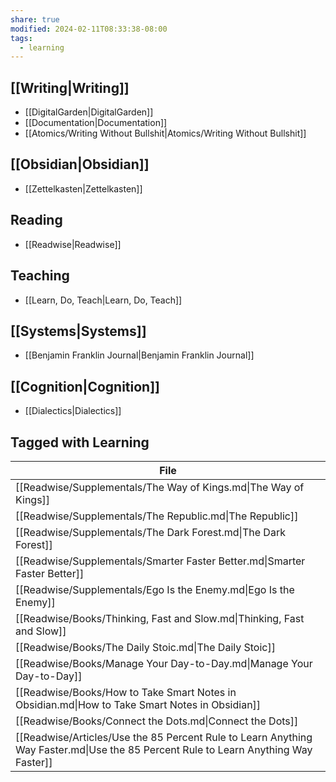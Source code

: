 ```yaml
---
share: true
modified: 2024-02-11T08:33:38-08:00
tags:
  - learning
---
```

## [[Writing|Writing]]
- [[DigitalGarden|DigitalGarden]]
- [[Documentation|Documentation]]
- [[Atomics/Writing Without Bullshit|Atomics/Writing Without Bullshit]]
## [[Obsidian|Obsidian]]
- [[Zettelkasten|Zettelkasten]]
## Reading
- [[Readwise|Readwise]]
## Teaching
- [[Learn, Do, Teach|Learn, Do, Teach]]
## [[Systems|Systems]]
- [[Benjamin Franklin Journal|Benjamin Franklin Journal]]
## [[Cognition|Cognition]]
- [[Dialectics|Dialectics]]
## Tagged with Learning
| File                                                                                                                                |
| ----------------------------------------------------------------------------------------------------------------------------------- |
| [[Readwise/Supplementals/The Way of Kings.md\|The Way of Kings]]                                                                    |
| [[Readwise/Supplementals/The Republic.md\|The Republic]]                                                                            |
| [[Readwise/Supplementals/The Dark Forest.md\|The Dark Forest]]                                                                      |
| [[Readwise/Supplementals/Smarter Faster Better.md\|Smarter Faster Better]]                                                          |
| [[Readwise/Supplementals/Ego Is the Enemy.md\|Ego Is the Enemy]]                                                                    |
| [[Readwise/Books/Thinking, Fast and Slow.md\|Thinking, Fast and Slow]]                                                              |
| [[Readwise/Books/The Daily Stoic.md\|The Daily Stoic]]                                                                              |
| [[Readwise/Books/Manage Your Day-to-Day.md\|Manage Your Day-to-Day]]                                                                |
| [[Readwise/Books/How to Take Smart Notes in Obsidian.md\|How to Take Smart Notes in Obsidian]]                                      |
| [[Readwise/Books/Connect the Dots.md\|Connect the Dots]]                                                                            |
| [[Readwise/Articles/Use the 85 Percent Rule to Learn Anything Way Faster.md\|Use the 85 Percent Rule to Learn Anything Way Faster]] |
